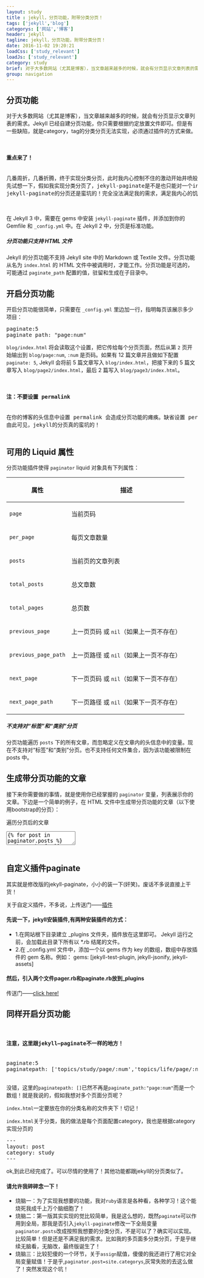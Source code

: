 ```yaml
---
layout: study
title : jekyll，分页功能，附带分类分页！
tags: ['jekyll','blog']
categorys: ['网站','博客']
header: jekyll
tagline: jekyll，分页功能，附带分类分页！
date: 2016-11-02 19:20:21
loadCss: ['study_relevant']
loadJs: ['study_relevant']
category: study
brief: 对于大多数网站（尤其是博客），当文章越来越多的时候，就会有分页显示文章列表的需求。Jekyll 已经自建分页功能，你只需要根据约定放置文件即可。jekyll的分页总的来说还算给力，基本的功能可以完成。但是有一些缺陷，就是category，tag的分类分页无法实现，必须通过插件的方式来做。
group: navigation
---
```

<h2>分页功能</h2>
<p>对于大多数网站（尤其是博客），当文章越来越多的时候，就会有分页显示文章列表的需求。Jekyll 已经自建分页功能，你只需要根据约定放置文件即可。但是有一些缺陷，就是category，tag的分类分页无法实现，必须通过插件的方式来做。</p>

<pre>
<div class="note-warning">
<h4>重点来了！</h4>
<span class='warn-text'>几番周折，几番折腾，终于实现分类分页，此时我内心控制不住的激动开始井喷般爆发！</span>
<span class='warn-text'>先试想一下，假如我实现分类分页了，jekyll-paginate是不是也只能对一个index.html页面生效？如果我想对多个页面分页呢？如何配置？</span>
<span class='warn-text'>jekyll-paginate的分页还是蛮坑的！完全没法满足我的需求，满足我内心的饥渴。于是，决定修改它！先付上"原装功能实现"！</span>

</div>
</pre>

<p>在 Jekyll 3 中，需要在 gems 中安装 <code>jekyll-paginate</code> 插件，并添加到你的 Gemfile 和 <code>_config.yml</code> 中。在 Jekyll 2 中，分页是标准功能。</p>

<div class="note info">
  <h5>分页功能只支持 HTML 文件</h5>
  <p>
    Jekyll 的分页功能不支持 Jekyll site 中的 Markdown 或 Textile 文件。分页功能从名为 <code>index.html</code> 的 HTML 文件中被调用时，才能工作。分页功能是可选的，可能通过 <code>paginate_path</code> 配置的值，驻留和生成在子目录中。
  </p>
</div>

<h2 id="section">开启分页功能</h2>

<p>开启分页功能很简单，只需要在 <code>_config.yml</code> 里边加一行，指明每页该展示多少项目：</p>

<pre>
paginate:5
paginate_path: "page:num"
</pre>

<p><code >blog/index.html</code> 将会读取这个设置，把它传给每个分页页面，然后从第 <code>2</code> 页开始输出到 <code>blog/page:num</code>, <code>:num</code> 是页码。如果有 12 篇文章并且做如下配置 <code>paginate: 5</code>, Jekyll 会将前 5 篇文章写入 <code>blog/index.html</code>，把接下来的 5 篇文章写入 <code>blog/page2/index.html</code>，最后 2 篇写入 
<code>blog/page3/index.html</code>。</p>
<pre>
<div class="note-warning">
<h4>注：不要设置 permalink</h4>
<span class='warn-text'>在你的博客的头信息中设置 permalink 会造成分页功能的瘫痪。缺省设置 permalink 即可。</span>
<span class='warn-text'>由此可见，jekyll的分页真的蛮坑的！</span>
</div>
</pre>

<h2 id="liquid-">可用的 Liquid 属性</h2>

<p>分页功能插件使得 <code class="highlighter-rouge">paginator</code> liquid 对象具有下列属性：</p>

<div class="mobile-side-scroller">
<table>
  <thead>
    <tr>
      <th><p>属性</p></th>
      <th><p>描述</p></th>
    </tr>
  </thead>
  <tbody>
    <tr>
      <td><p><code>page</code></p></td>
      <td><p>当前页码</p></td>
    </tr>
    <tr>
      <td><p><code>per_page</code></p></td>
      <td><p>每页文章数量</p></td>
    </tr>
    <tr>
      <td><p><code>posts</code></p></td>
      <td><p>当前页的文章列表</p></td>
    </tr>
    <tr>
      <td><p><code>total_posts</code></p></td>
      <td><p>总文章数</p></td>
    </tr>
    <tr>
      <td><p><code>total_pages</code></p></td>
      <td><p>总页数</p></td>
    </tr>
    <tr>
      <td><p><code>previous_page</code></p></td>
      <td>
          <p>
              上一页页码 或 <code>nil</code>（如果上一页不存在）
          </p>
      </td>
    </tr>
    <tr>
      <td><p><code>previous_page_path</code></p></td>
      <td>
          <p>
              上一页路径 或 <code>nil</code>（如果上一页不存在）
          </p>
      </td>
    </tr>
    <tr>
      <td><p><code>next_page</code></p></td>
      <td>
          <p>
              下一页页码 或 <code>nil</code>（如果下一页不存在）
          </p>
      </td>
    </tr>
    <tr>
      <td><p><code>next_page_path</code></p></td>
      <td>
          <p>
              下一页路径 或 <code>nil</code>（如果下一页不存在）
          </p>
      </td>
    </tr>
  </tbody>
</table>
</div>

<div class="note info">
  <h5>不支持对“标签”和“类别”分页</h5>
  <p>分页功能遍历 <code>posts</code> 下的所有文章，而忽略定义在文章内的头信息中的变量。现在不支持对“标签”和“类别”分页。也不支持任何文件集合，因为该功能被限制在 posts 中。</p>
</div>

<h2>生成带分页功能的文章</h2>

<p>接下来你需要做的事情，就是使用你已经掌握的 <code>paginator</code> 变量，列表展示你的文章。下边是一个简单的例子，在 HTML 文件中生成带分页功能的文章（以下使用bootstrap的分页）：</p>

<span> 遍历分页后的文章</span>
<pre>
<textarea class="cm_textarea_xml">
&#123;% for post in paginator.posts %&#125;
  <h1><a href="&#123;&#123; post.url &#125;&#125;">&#123;&#123; post.title &#125;&#125;</a></h1>
  <p class="author">
    <span class="date">&#123;&#123; post.date &#125;&#125;</span>
  </p>
  <div class="content">
    &#123;&#123; post.content &#125;&#125;
  </div>
&#123;% endfor %&#125;

<!-- 分页链接 -->
<div class="pagination">
  &#123;% if paginator.previous_page %&#125;
    <a href="/page&#123;&#123; paginator.previous_page &#125;&#125;" class="previous">Previous</a>
  &#123;% else %&#125;
    <span class="previous">Previous</span>
  &#123;% endif %&#125;
  <span class="page_number ">Page: &#123;&#123; paginator.page &#125;&#125; of &#123;&#123; paginator.total_pages &#125;&#125;</span>
  &#123;% if paginator.next_page %&#125;
    <a href="/page&#123;&#123; paginator.next_page &#125;&#125;" class="next">Next</a>
  &#123;% else %&#125;
    <span class="next ">Next</span>
  &#123;% endif %&#125;
</div>
</textarea>
</pre>
<h2>自定义插件paginate</h2>
<p>其实就是修改版的jekyll-paginate，小小的装一下(奸笑)。废话不多说直接上干货！</p>
<p>关于自定义插件，不多说，上传送门——<a href='http://jekyll.com.cn/docs/plugins/'>插件</a></p>
<h4>先说一下，jekyll安装插件,有两种安装插件的方式：</h4>
<ul>
  <li>1.在网站根下目录建立 _plugins 文件夹，插件放在这里即可。 Jekyll 运行之前，会加载此目录下所有以 *.rb 结尾的文件。</li>
  <li>2.在 _config.yml 文件中，添加一个以 gems 作为 key 的数组，数组中存放插件的 gem 名称。例如：
 gems: [jekyll-test-plugin, jekyll-jsonify, jekyll-assets]</li>
</ul>
<h4>然后，引入两个文件pager.rb和paginate.rb放到_plugins</h4>
<p>传送门——<a href='https://github.com/Bamzc/jekyll-paginate-plugin'>click here!</a></p>
<h2 id="section">同样开启分页功能</h2>
<pre>
<div class="note-warning">
<h4>注意，这里跟jekyll—paginate不一样的地方！</h4>
<span class='warn-text'>paginate:5</span>
<span class='warn-text'>paginatepath: ['topics/study/page/:num','topics/life/page/:num']</span>
</div>
</pre>
<p>没错，这里的<code>paginatepath: []</code>已然不再是<code>paginate_path:"page:num"</code>而是一个数组！就是我说的，假如我想对多个页面分页呢？</p>
<p><code>index.html</code>一定要放在你的分类名称的文件夹下！切记！</p>
<p><code>index.html</code>关于分类，我的做法是每个页面配置category，我也是根据category实现分页的
<pre>
---
layout: post
category: study
---
</pre>
</p>
<p>ok,到此已经完成了。可以尽情的使用了！其他功能都跟jekyll的分页类似了。</p>
<h4>请允许我碎碎念一下！</h4>
<ul>
  <li>烧脑一：为了实现我想要的功能，我对<code>ruby</code>语言是各种看，各种学习！这个能烧死我成千上万个脑细胞了！</li>
  <li>烧脑二：第一版其实实现的觉比较简单，我是这么想的，既然<code>paginate</code>可以作用到全局，那我是否引入<code>jekyll-paginate</code>修改一下全局变量<code>paginator.posts</code>改成按照我想要的分类分页，不是可以了？确实可以实现。比较简单！但是还是不满足我的需求。比如我的多页面多分类分页，于是乎继续无脑看，无脑改，最终版诞生了！</li>
  <li>烧脑三：比较犯傻的一个环节，关于<code>assign</code>赋值，傻傻的我还进行了用它对全局变量赋值！于是乎,<code>paginator.post=site.categorys</code>,灰常失败的去这么做了！突然发现这个坑！</li>
</ul>